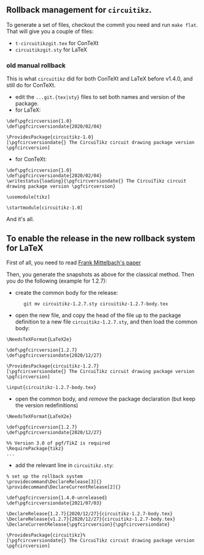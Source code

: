 ## Rollback management for `circuitikz`.


To generate a set of files, checkout the commit you need and run `make flat`.
That will give you a couple of files:

- `t-circuitikzgit.tex` for ConTeXt
- `circuitikzgit.sty` for LaTeX

### old manual rollback

This is what `circuitikz` did for both ConTeXt and LaTeX before v1.4.0, and still do for ConTeXt.

- edit the `...git.{tex|sty}` files to set both names and version of the package.
- for LaTeX:

```
\def\pgfcircversion{1.0}
\def\pgfcircversiondate{2020/02/04}

\ProvidesPackage{circuitikz-1.0}
[\pgfcircversiondate{} The CircuiTikz circuit drawing package version \pgfcircversion]
```

- for ConTeXt:

```
\def\pgfcircversion{1.0}
\def\pgfcircversiondate{2020/02/04}
\writestatus{loading}{\pgfcircversiondate{} The CircuiTikz circuit drawing package version \pgfcircversion}

\usemodule[tikz]

\startmodule[circuitikz-1.0]

```

And it's all.

## To enable the release in the new rollback system for LaTeX

First of all, you need to read [Frank Mittelbach's paper](https://www.latex-project.org/publications/2018-FMi-TUB-tb122mitt-version-rollback.pdf)

Then, you generate the snapshots as above for the classical method. Then you do the following (example for 1.2.7):

- create the common body for the release:

         git mv circuitikz-1.2.7.sty circuitikz-1.2.7-body.tex

- open the new file, and copy the head of the file up to the package definition to a new file `circuitikz-1.2.7.sty`, and then load the common body:

```
\NeedsTeXFormat{LaTeX2e}

\def\pgfcircversion{1.2.7}
\def\pgfcircversiondate{2020/12/27}

\ProvidesPackage{circuitikz-1.2.7}
[\pgfcircversiondate{} The CircuiTikz circuit drawing package version \pgfcircversion]

\input{circuitikz-1.2.7-body.tex}
```

- open the common body, and *remove* the package declaration (but keep the version redefinitions)

```
\NeedsTeXFormat{LaTeX2e}

\def\pgfcircversion{1.2.7}
\def\pgfcircversiondate{2020/12/27}

%% Version 3.0 of pgf/TikZ is required
\RequirePackage{tikz}
...
```

- add the relevant line in `circuitikz.sty`:

```
% set up the rollback system
\providecommand\DeclareRelease[3]{}
\providecommand\DeclareCurrentRelease[2]{}

\def\pgfcircversion{1.4.0-unreleased}
\def\pgfcircversiondate{2021/07/03}

\DeclareRelease{1.2.7}{2020/12/27}{circuitikz-1.2.7-body.tex}
\DeclareRelease{v1.2.7}{2020/12/27}{circuitikz-1.2.7-body.tex}
\DeclareCurrentRelease{\pgfcircversion}{\pgfcircversiondate}

\ProvidesPackage{circuitikz}%
[\pgfcircversiondate{} The CircuiTikz circuit drawing package version \pgfcircversion]
```


